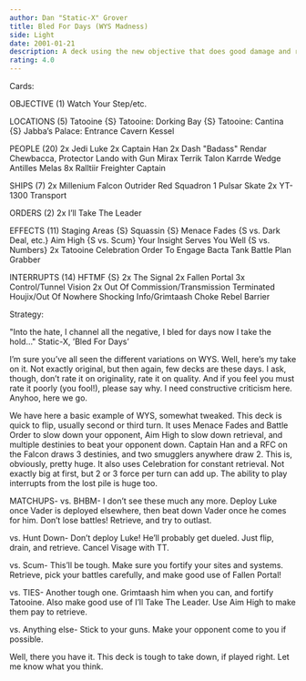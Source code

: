 ```yaml
---
author: Dan "Static-X" Grover
title: Bled For Days (WYS Madness)
side: Light
date: 2001-01-21
description: A deck using the new objective that does good damage and retrieves. Named for a great song by Static-X.
rating: 4.0
---
```

Cards: 

OBJECTIVE (1)
Watch Your Step/etc.

LOCATIONS (5)
Tatooine {S}
Tatooine: Dorking Bay {S}
Tatooine: Cantina {S}
Jabba’s Palace: Entrance Cavern
Kessel

PEOPLE (20)
2x Jedi Luke
2x Captain Han
2x Dash "Badass" Rendar
Chewbacca, Protector
Lando with Gun
Mirax Terrik
Talon Karrde
Wedge Antilles
Melas
8x Ralltiir Freighter Captain

SHIPS (7)
2x Millenium Falcon
Outrider
Red Squadron 1
Pulsar Skate
2x YT-1300 Transport

ORDERS (2)
2x I’ll Take The Leader

EFFECTS (11)
Staging Areas {S}
Squassin {S}
Menace Fades {S vs. Dark Deal, etc.}
Aim High {S vs. Scum}
Your Insight Serves You Well {S vs. Numbers}
2x Tatooine Celebration
Order To Engage
Bacta Tank
Battle Plan
Grabber

INTERRUPTS (14)
HFTMF {S}
2x The Signal
2x Fallen Portal
3x Control/Tunnel Vision
2x Out Of Commission/Transmission Terminated
Houjix/Out Of Nowhere
Shocking Info/Grimtaash
Choke
Rebel Barrier 

Strategy: 

"Into the hate, I channel all the negative, I bled for days now I take the hold..."
Static-X, ’Bled For Days’

I’m sure you’ve all seen the different variations on WYS. Well, here’s my take on it. Not exactly original, but then again, few decks are these days. I ask, though, don’t rate it on originality, rate it on quality. And if you feel you must rate it poorly (you fool!), please say why. I need constructive criticism here. Anyhoo, here we go.

We have here a basic example of WYS, somewhat tweaked. This deck is quick to flip, usually second or third turn. It uses Menace Fades and Battle Order to slow down your opponent, Aim High to slow down retrieval, and multiple destinies to beat your opponent down. Captain Han and a RFC on the Falcon draws 3 destinies, and two smugglers anywhere draw 2. This is, obviously, pretty huge. It also uses Celebration for constant retrieval. Not exactly big at first, but 2 or 3 force per turn can add up. The ability to play interrupts from the lost pile is huge too.

MATCHUPS-
vs. BHBM- I don’t see these much any more. Deploy Luke once Vader is deployed elsewhere, then beat down Vader once he comes for him. Don’t lose battles! Retrieve, and try to outlast.

vs. Hunt Down- Don’t deploy Luke! He’ll probably get dueled. Just flip, drain, and retrieve. Cancel Visage with TT.

vs. Scum- This’ll be tough. Make sure you fortify your sites and systems. Retrieve, pick your battles carefully, and make good use of Fallen Portal!

vs. TIES- Another tough one. Grimtaash him when you can, and fortify Tatooine. Also make good use of I’ll Take The Leader. Use Aim High to make them pay to retrieve.

vs. Anything else- Stick to your guns. Make your opponent come to you if possible.

Well, there you have it. This deck is tough to take down, if played right. Let me know what you think. 